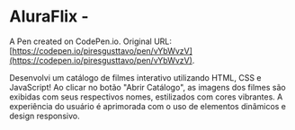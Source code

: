 # AluraFlix - 

A Pen created on CodePen.io. Original URL: [https://codepen.io/piresgusttavo/pen/vYbWvzV](https://codepen.io/piresgusttavo/pen/vYbWvzV).

Desenvolvi um catálogo de filmes interativo utilizando HTML, CSS e JavaScript! Ao clicar no botão "Abrir Catálogo", as imagens dos filmes são exibidas com seus respectivos nomes, estilizados com cores vibrantes. A experiência do usuário é aprimorada com o uso de elementos dinâmicos e design responsivo. 